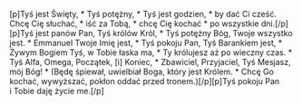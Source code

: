[p]Tyś jest Święty, * Tyś potężny, * Tyś jest godzien, * by dać Ci cześć. Chcę Cię słuchać, * iść za Tobą, * chcę Cię kochać * po wszystkie dni.[/p][p]Tyś jest panów Pan, Tyś królów Król, * Tyś potężny Bóg, Twoje wszystko jest. * Emmanuel Twoje Imię jest, * Tyś pokoju Pan, Tyś Barankiem jest, * Żywym Bogiem Tyś, w Tobie łaska ma, * Ty królujesz aż po wieczny czas. * Tyś Alfa, Omega, Początek, [i] Koniec, * Zbawiciel, Przyjaciel, Tyś Mesjasz, mój Bóg! * (Będę śpiewał, uwielbiał Boga, który jest Królem. * Chcę Go kochać, wywyższać, pokłon oddać przed tronem.)[/p][p]Tyś pokoju Pan i Tobie daję życie me.[/p]